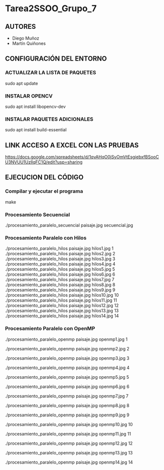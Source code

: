 # Tarea2SSOO_Grupo_7

## AUTORES
- Diego Muñoz
- Martín Quiñones

## CONFIGURACIÓN DEL ENTORNO

### ACTUALIZAR LA LISTA DE PAQUETES
sudo apt update
### INSTALAR OPENCV
sudo apt install libopencv-dev
### INSTALAR PAQUETES ADICIONALES
sudo apt install build-essential

## LINK ACCESO A EXCEL CON LAS PRUEBAS
https://docs.google.com/spreadsheets/d/1qvAHqO0jSyOmVtEsgiebxfBSooCU3NVUU1UzllqFC1Q/edit?usp=sharing

## EJECUCION DEL CÓDIGO

### Compilar y ejecutar el programa
make

### Procesamiento Secuencial
./procesamiento_paralelo_secuencial paisaje.jpg secuencial.jpg

### Procesamiento Paralelo con Hilos
./procesamiento_paralelo_hilos paisaje.jpg hilos1.jpg 1
./procesamiento_paralelo_hilos paisaje.jpg hilos2.jpg 2
./procesamiento_paralelo_hilos paisaje.jpg hilos3.jpg 3
./procesamiento_paralelo_hilos paisaje.jpg hilos4.jpg 4
./procesamiento_paralelo_hilos paisaje.jpg hilos5.jpg 5
./procesamiento_paralelo_hilos paisaje.jpg hilos6.jpg 6
./procesamiento_paralelo_hilos paisaje.jpg hilos7.jpg 7
./procesamiento_paralelo_hilos paisaje.jpg hilos8.jpg 8
./procesamiento_paralelo_hilos paisaje.jpg hilos9.jpg 9
./procesamiento_paralelo_hilos paisaje.jpg hilos10.jpg 10
./procesamiento_paralelo_hilos paisaje.jpg hilos11.jpg 11
./procesamiento_paralelo_hilos paisaje.jpg hilos12.jpg 12
./procesamiento_paralelo_hilos paisaje.jpg hilos13.jpg 13
./procesamiento_paralelo_hilos paisaje.jpg hilos14.jpg 14

### Procesamiento Paralelo con OpenMP

./procesamiento_paralelo_openmp paisaje.jpg openmp1.jpg 1

./procesamiento_paralelo_openmp paisaje.jpg openmp2.jpg 2

./procesamiento_paralelo_openmp paisaje.jpg openmp3.jpg 3

./procesamiento_paralelo_openmp paisaje.jpg openmp4.jpg 4

./procesamiento_paralelo_openmp paisaje.jpg openmp5.jpg 5

./procesamiento_paralelo_openmp paisaje.jpg openmp6.jpg 6

./procesamiento_paralelo_openmp paisaje.jpg openmp7.jpg 7

./procesamiento_paralelo_openmp paisaje.jpg openmp8.jpg 8

./procesamiento_paralelo_openmp paisaje.jpg openmp9.jpg 9

./procesamiento_paralelo_openmp paisaje.jpg openmp10.jpg 10

./procesamiento_paralelo_openmp paisaje.jpg openmp11.jpg 11

./procesamiento_paralelo_openmp paisaje.jpg openmp12.jpg 12

./procesamiento_paralelo_openmp paisaje.jpg openmp13.jpg 13

./procesamiento_paralelo_openmp paisaje.jpg openmp14.jpg 14
